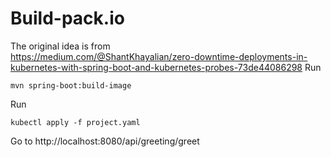 # Build-pack.io

The original idea is from  
https://medium.com/@ShantKhayalian/zero-downtime-deployments-in-kubernetes-with-spring-boot-and-kubernetes-probes-73de44086298
Run

```
mvn spring-boot:build-image
```

Run

```
kubectl apply -f project.yaml
```

Go to
http://localhost:8080/api/greeting/greet

